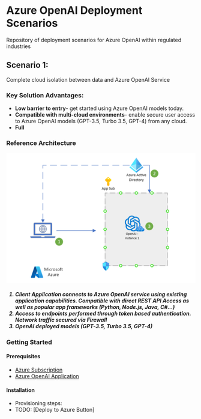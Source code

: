 # Azure OpenAI Deployment Scenarios
Repository of deployment scenarios for Azure OpenAI within regulated industries 


## Scenario 1:
Complete cloud isolation between data and Azure OpenAI Service

### Key Solution Advantages:
*	<b> Low barrier to entry</b>- get started using Azure OpenAI models today.
*	<b> Compatible with multi-cloud environments</b>- enable secure user access to Azure OpenAI models (GPT-3.5, Turbo 3.5, GPT-4) from any cloud.
*   <b>Full </b>


### Reference Architecture
![img](assets/scenario1_diagram.png)

<h5>
<ol>
    <li>Client Application connects to Azure OpenAI service using existing application capabilities. Compatible with direct REST API Access as well as popular app frameworks (Python, Node.js, Java, C#...)</li>
    <li>Access to endpoints performed through token based authentication.  Network traffic secured via Firewall  </li>
    <li>OpenAI deployed models (GPT-3.5, Turbo 3.5, GPT-4) </li>
</ol>
</h5>

### Getting Started

#### Prerequisites
- [Azure Subscription](https://azure.microsoft.com/en-us/get-started/)
- [Azure OpenAI Application](https://aka.ms/oai/access) 

#### Installation
- Provisioning steps:
- TODO: [Deploy to Azure Button]